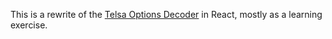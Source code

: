 This is a rewrite of the [Telsa Options Decoder](https://github.com/cameronr/tesla-options-decoder) in React, mostly as a learning exercise.

